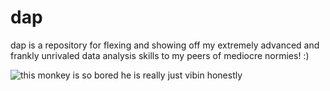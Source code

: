 # dap

dap is a repository for flexing and showing off my extremely advanced and frankly unrivaled data analysis skills to my peers of mediocre normies! :)

![this monkey is so bored he is really just vibin honestly](https://i.insider.com/61cc84b94710b10019c77960?width=700)
